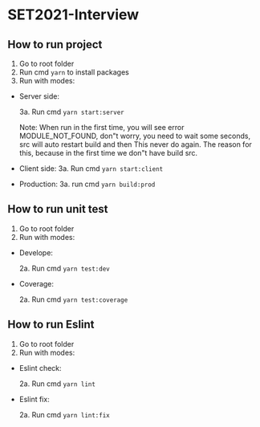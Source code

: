 # SET2021-Interview

## How to run project

1. Go to root folder
2. Run cmd `yarn` to install packages
3. Run with modes:

- Server side:

  3a. Run cmd `yarn start:server`

  Note: When run in the first time, you will see error MODULE_NOT_FOUND, don"t worry, you need to wait some seconds, src will auto restart build and then This never do again. The reason for this, because in the first time we don"t have build src.

- Client side:
  3a. Run cmd `yarn start:client`

- Production:
  3a. run cmd `yarn build:prod`

## How to run unit test

1. Go to root folder
2. Run with modes:

- Develope:

  2a. Run cmd `yarn test:dev`

- Coverage:

  2a. Run cmd `yarn test:coverage`

## How to run Eslint

1. Go to root folder
2. Run with modes:

- Eslint check:

  2a. Run cmd `yarn lint`

- Eslint fix:

  2a. Run cmd `yarn lint:fix`
